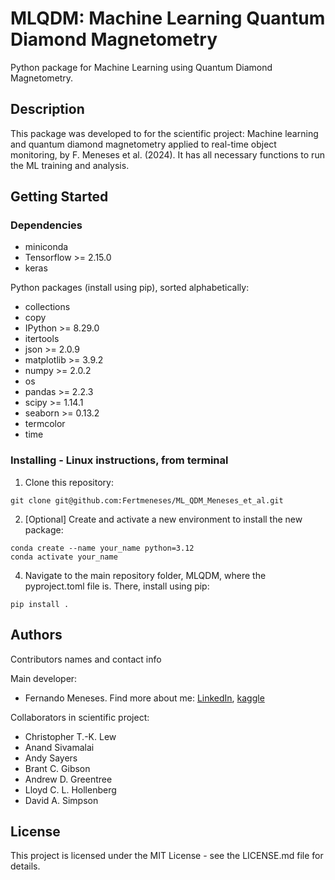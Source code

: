 # MLQDM: Machine Learning Quantum Diamond Magnetometry

Python package for Machine Learning using Quantum Diamond Magnetometry.

## Description

This package was developed to for the scientific project: Machine learning and quantum diamond magnetometry applied to real-time object monitoring, by F. Meneses et al. (2024).
It has all necessary functions to run the ML training and analysis.

## Getting Started

### Dependencies

* miniconda
* Tensorflow >= 2.15.0
* keras

Python packages (install using pip), sorted alphabetically:

* collections
* copy
* IPython >= 8.29.0
* itertools
* json >= 2.0.9
* matplotlib >= 3.9.2
* numpy >= 2.0.2
* os
* pandas >= 2.2.3
* scipy >= 1.14.1
* seaborn >= 0.13.2
* termcolor
* time 

### Installing - Linux instructions, from terminal

1. Clone this repository:

```
git clone git@github.com:Fertmeneses/ML_QDM_Meneses_et_al.git
```

2. [Optional] Create and activate a new environment to install the new package:
```
conda create --name your_name python=3.12
conda activate your_name
```
 
4. Navigate to the main repository folder, MLQDM, where the pyproject.toml file is. There, install using pip:
```
pip install .
```

## Authors

Contributors names and contact info

Main developer: 
* Fernando Meneses.
Find more about me: [LinkedIn](https://www.linkedin.com/in/fernando-meneses-unc/), [kaggle](https://www.kaggle.com/fertmeneses)

Collaborators in scientific project:
* Christopher T.-K. Lew
* Anand Sivamalai
* Andy Sayers
* Brant C. Gibson
* Andrew D. Greentree
* Lloyd C. L. Hollenberg
* David A. Simpson

## License

This project is licensed under the MIT License - see the LICENSE.md file for details.
